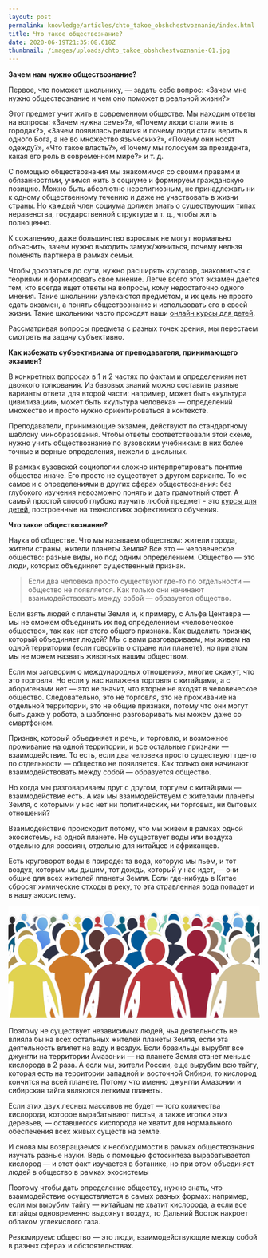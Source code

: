 ```yaml
---
layout: post
permalink: knowledge/articles/chto_takoe_obshchestvoznanie/index.html
title: Что такое обществознание?
date: 2020-06-19T21:35:08.618Z
thumbnail: /images/uploads/chto_takoe_obshchestvoznanie-01.jpg
---
```

**Зачем нам нужно обществознание?**

Первое, что поможет школьнику, — задать себе вопрос: «Зачем мне нужно обществознание и чем оно поможет в реальной жизни?»

Этот предмет учит жить в современном обществе. Мы находим ответы на вопросы: «Зачем нужна семья?», «Почему люди стали жить в городах?», «Зачем появилась религия и почему люди стали верить в одного Бога, а не во множество языческих?», «Почему они носят одежду?», «Что такое власть?», «Почему мы голосуем за президента, какая его роль в современном мире?» и т. д.

С помощью обществознания мы знакомимся со своими правами и обязанностями, учимся жить в социуме и формируем гражданскую позицию. Можно быть абсолютно нерелигиозным, не принадлежать ни к одному общественному течению и даже не участвовать в жизни страны. Но каждый член социума должен знать о существующих типах неравенства, государственной структуре и т. д., чтобы жить полноценно.

К сожалению, даже большинство взрослых не могут нормально объяснить, зачем нужно выходить замуж/жениться, почему нельзя поменять партнера в рамках семьи.

Чтобы докопаться до сути, нужно расширять кругозор, знакомиться с теориями и формировать свое мнение. Легче всего этот экзамен дается тем, кто всегда ищет ответы на вопросы, кому недостаточно одного мнения. Такие школьники увлекаются предметом, и их цель не просто сдать экзамен, а понять обществознание и использовать его в своей жизни. Такие школьники часто проходят наши [онлайн курсы для детей](https://advance-club.ru/razvivayushie_kursy/dlya_detey/).

Рассматривая вопросы предмета с разных точек зрения, мы перестаем смотреть на задачу субъективно.

**Как избежать субъективизма от преподавателя, принимающего экзамен?**

В конкретных вопросах в 1 и 2 частях по фактам и определениям нет двоякого толкования. Из базовых знаний можно составить разные варианты ответа для второй части: например, может быть «культура цивилизации», может быть «культура человека» — определений множество и просто нужно ориентироваться в контексте.

Преподаватели, принимающие экзамен, действуют по стандартному шаблону минобразования. Чтобы ответы соответствовали этой схеме, нужно учить обществознание по вузовским учебникам: в них более точные и верные определения, нежели в школьных.

В рамках вузовской социологии сложно интерпретировать понятие общества иначе. Его просто не существует в другом варианте. То же самое и с определениями в других сферах обществознания: без глубокого изучения невозможно понять и дать грамотный ответ. А самый простой способ глубоко изучить любой предмет - это [курсы для детей](https://advance-club.ru/razvivayushie_kursy/dlya_detey/), построенные на технологиях эффективного обучения.

**Что такое обществознание?**

Наука об обществе. Что мы называем обществом: жители города, жители страны, жители планеты Земля? Все это — человеческое общество: разные виды, но под одним определением. Общество — это люди, которых объединяет существенный признак.

> Если два человека просто существуют где-то по отдельности — общество не появляется. Как только они начинают взаимодействовать между собой — образуется общество.

Если взять людей с планеты Земля и, к примеру, с Альфа Центавра — мы не сможем объединить их под определением «человеческое общество», так как нет этого общего признака. Как выделить признак, который объединяет людей? Мы с вами разговариваем, мы живем на одной территории (если говорить о стране или планете), но при этом мы не можем назвать животных нашим обществом.

Если мы заговорим о международных отношениях, многие скажут, что это торговля. Но если у нас налажена торговля с китайцами, а с аборигенами нет — это не значит, что вторые не входят в человеческое общество. Следовательно, это не торговля, это не проживание на отдельной территории, это не общие признаки, потому что они могут быть даже у робота, а шаблонно разговаривать мы можем даже со смартфоном.

Признак, который объединяет и речь, и торговлю, и возможное проживание на одной территории, и все остальные признаки — взаимодействие. То есть, если два человека просто существуют где-то по отдельности — общество не появляется. Как только они начинают взаимодействовать между собой — образуется общество.

Но когда мы разговариваем друг с другом, торгуем с китайцами — взаимодействие есть. А как мы взаимодействуем с жителями планеты Земля, с которыми у нас нет ни политических, ни торговых, ни бытовых отношений?

Взаимодействие происходит потому, что мы живем в рамках одной экосистемы, на одной планете. Не существует воды или воздуха отдельно для россиян, отдельно для китайцев и африканцев.

Есть круговорот воды в природе: та вода, которую мы пьем, и тот воздух, которым мы дышим, тот дождь, который у нас идет, — они общие для всех жителей планеты Земля. Если где-нибудь в Китае сбросят химические отходы в реку, то эта отравленная вода попадет и в нашу экосистему.

![](/images/uploads/chto_takoe_obshchestvoznanie-02.jpg)

Поэтому не существует независимых людей, чья деятельность не влияла бы на всех остальных жителей планеты Земля, если эта деятельность влияет на воду и воздух. Если бразильцы вырубят все джунгли на территории Амазонии — на планете Земля станет меньше кислорода в 2 раза. А если мы, жители России, еще вырубим всю тайгу, которая есть на территории западной и восточной Сибири, то кислород кончится на всей планете. Потому что именно джунгли Амазонии и сибирская тайга являются легкими планеты.

Если этих двух лесных массивов не будет — того количества кислорода, которое вырабатывают листья, а также иголки этих деревьев, — оставшегося кислорода не хватит для нормального обеспечения всех живых существ на земле.

И снова мы возвращаемся к необходимости в рамках обществознания изучать разные науки. Ведь с помощью фотосинтеза вырабатывается кислород — и этот факт изучается в ботанике, но при этом объединяет людей в общество в рамках экосистемы

Поэтому чтобы дать определение обществу, нужно знать, что взаимодействие осуществляется в самых разных формах: например, если мы вырубим тайгу — китайцам не хватит кислорода, а если все китайцы одновременно выдохнут воздух, то Дальний Восток накроет облаком углекислого газа.

Резюмируем: общество — это люди, взаимодействующие между собой в разных сферах и обстоятельствах.